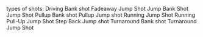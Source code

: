 types of shots:
Driving Bank shot
Fadeaway Jump Shot
Jump Bank Shot
Jump Shot
Pullup Bank shot
Pullup Jump shot
Running Jump Shot
Running Pull-Up Jump Shot
Step Back Jump shot
Turnaround Bank shot
Turnaround Jump Shot


